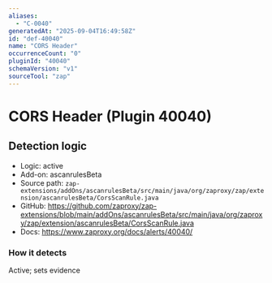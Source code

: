 ```yaml
---
aliases:
  - "C-0040"
generatedAt: "2025-09-04T16:49:58Z"
id: "def-40040"
name: "CORS Header"
occurrenceCount: "0"
pluginId: "40040"
schemaVersion: "v1"
sourceTool: "zap"
---
```


# CORS Header (Plugin 40040)

## Detection logic

- Logic: active
- Add-on: ascanrulesBeta
- Source path: `zap-extensions/addOns/ascanrulesBeta/src/main/java/org/zaproxy/zap/extension/ascanrulesBeta/CorsScanRule.java`
- GitHub: https://github.com/zaproxy/zap-extensions/blob/main/addOns/ascanrulesBeta/src/main/java/org/zaproxy/zap/extension/ascanrulesBeta/CorsScanRule.java
- Docs: https://www.zaproxy.org/docs/alerts/40040/

### How it detects

Active; sets evidence

